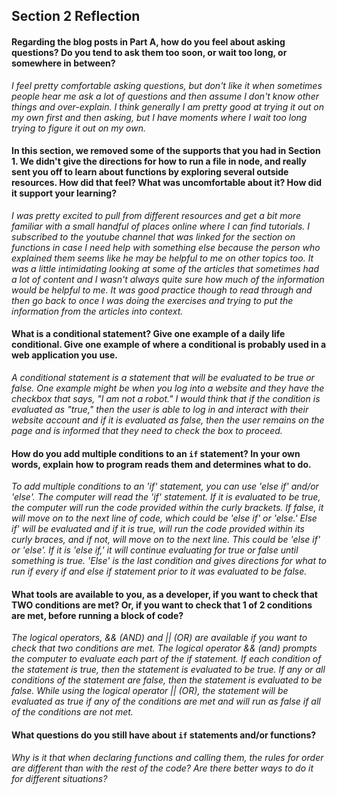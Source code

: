 ## Section 2 Reflection


#### Regarding the blog posts in Part A, how do you feel about asking questions? Do you tend to ask them too soon, or wait too long, or somewhere in between?


*I feel pretty comfortable asking questions, but don't like it when sometimes people hear me ask a lot of questions and then assume I don't know other things and over-explain. I think generally I am pretty good at trying it out on my own first and then asking, but I have moments where I wait too long trying to figure it out on my own.*


#### In this section, we removed some of the supports that you had in Section 1. We didn't give the directions for how to run a file in node, and really sent you off to learn about functions by exploring several outside resources. How did that feel? What was uncomfortable about it? How did it support your learning?


*I was pretty excited to pull from different resources and get a bit more familiar with a small handful of places online where I can find tutorials. I subscribed to the youtube channel that was linked for the section on functions in case I need help with something else because the person who explained them seems like he may be helpful to me on other topics too. It was a little intimidating looking at some of the articles that sometimes had a lot of content and I wasn't always quite sure how much of the information would be helpful to me. It was good practice though to read through and then go back to once I was doing the exercises and trying to put the information from the articles into context.*


#### What is a conditional statement? Give one example of a daily life conditional. Give one example of where a conditional is probably used in a web application you use.


*A conditional statement is a statement that will be evaluated to be true or false. One example might be when you log into a website and they have the checkbox that says, "I am not a robot." I would think that if the condition is evaluated as "true," then the user is able to log in and interact with their website account and if it is evaluated as false, then the user remains on the page and is informed that they need to check the box to proceed.*


#### How do you add multiple conditions to an `if` statement? In your own words, explain how to program reads them and determines what to do.


*To add multiple conditions to an 'if' statement, you can use 'else if' and/or 'else'. The computer will read the 'if' statement. If it is evaluated to be true, the computer will run the code provided within the curly brackets. If false, it will move on to the next line of code, which could be 'else if' or 'else.' Else if' will be evaluated and if it is true, will run the code provided within its curly braces, and if not, will move on to the next line. This could be 'else if' or 'else'. If it is 'else if,' it will continue evaluating for true or false until something is true. 'Else' is the last condition and gives directions for what to run if every if and else if statement prior to it was evaluated to be false.*


#### What tools are available to you, as a developer, if you want to check that TWO conditions are met? Or, if you want to check that 1 of 2 conditions are met, before running a block of code?


*The logical operators, && (AND) and || (OR) are available if you want to check that two conditions are met. The logical operator && (and) prompts the computer to evaluate each part of the if statement. If each condition of the statement is true, then the statement is evaluated to be true. If any or all conditions of the statement are false, then the statement is evaluated to be false. While using the logical operator || (OR), the statement will be evaluated as true if any of the conditions are met and will run as false if all of the conditions are not met.*


#### What questions do you still have about `if` statements and/or functions?


*Why is it that when declaring functions and calling them, the rules for order are different than with the rest of the code? Are there better ways to do it for different situations?*
